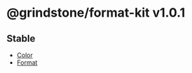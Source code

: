 # @grindstone/format-kit v1.0.1

## Stable

- [Color](classes/Color.md)
- [Format](classes/Format.md)
